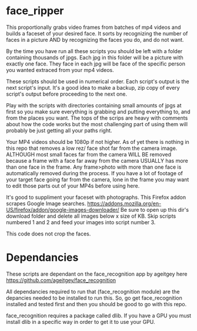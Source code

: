 # face_ripper
This proportionally grabs video frames from batches of mp4 videos and builds a faceset of your desired face.
It sorts by recognizing the number of faces in a picture AND by recognizing the faces you do, and do not want.

By the time you have run all these scripts you should be left with a folder containing thousands of jpgs.
Each jpg in this folder will be a picture with exactly one face.
They face in each jpg will be face of the specific person you wanted extraced from your mp4 videos.

These scripts should be used in numerical order.
Each script's output is the next script's input.
It's a good idea to make a backup, zip copy of every script's output before proceeding to the next one.

Play with the scripts with directories containing small amounts of jpgs at first so you make sure everything
is grabbing and putting everything to, and from the places you want. The tops of the scrips are heavy with comments
about how the code works but the most challenging part of using them will probably be just getting all your paths
right.

Your MP4 videos should be 1080p if not higher. As of yet there is nothing in this repo that removes a low rez/
face shot far from the camera image. ALTHOUGH most small faces far from the camera WILL BE removed because a frame with
a face far away from the camera USUALLY has more than one face in the frame. Any frame>photo with more than one face
is automatically removed during the process. If you have a lot of footage of your target face going far from the camera,
lone in the frame you may want to edit those parts out of your MP4s before using here.

It's good to suppliment your faceset with photographs. This Firefox addon scrapes Google Image searches.
https://addons.mozilla.org/en-US/firefox/addon/google-images-downloader/
Be sure to open up this dir's download folder and delete all images below x size of KB.
Skip scripts numbered 1 and 2 and feed your images into script number 3.

This code does not crop the faces.

# Dependancies
These scripts are dependant on the face_recognition app by ageitgey here https://github.com/ageitgey/face_recognition

All dependancies required to run that (face_recognition module) are the depancies needed to be installed to run this.
So, go get face_recognition installed and tested first and then you should be good to go with this repo.

face_recognition requires a package called dlib.
If you have a GPU you must install dlib in a specific way in order to get it to use your GPU.
